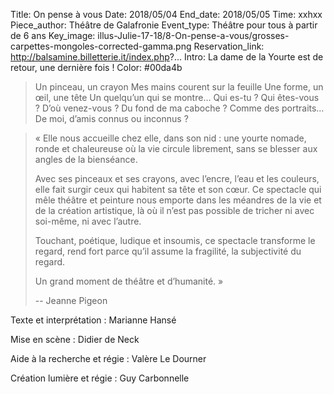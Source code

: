 Title: On pense à vous
Date: 2018/05/04
End_date: 2018/05/05
Time: xxhxx
Piece_author: Théâtre de Galafronie
Event_type: Théâtre pour tous à partir de 6 ans
Key_image: illus-Julie-17-18/8-On-pense-a-vous/grosses-carpettes-mongoles-corrected-gamma.png
Reservation_link: http://balsamine.billetterie.it/index.php?...
Intro: La dame de la Yourte est de retour, une dernière fois !
Color: #00da4b


> Un pinceau, un crayon
> Mes mains courent sur la feuille
> Une forme, un œil, une tête
> Un quelqu’un qui se montre…
> Qui es-tu ?
> Qui êtes-vous ?
> D’où venez-vous ?
> Du fond de ma caboche ?
> Comme des portraits…
> De moi, d’amis connus ou inconnus ?

> « Elle nous accueille chez elle, dans son nid : une yourte nomade, ronde et chaleureuse où la vie circule librement, sans se blesser aux angles de la bienséance.
>
> Avec ses pinceaux et ses crayons, avec l’encre, l’eau et les couleurs, elle fait surgir ceux qui habitent sa tête et son cœur. Ce spectacle qui mêle théâtre et peinture nous emporte dans les méandres de la vie et de la création artistique, là où il n’est pas possible de tricher ni avec soi-même, ni avec l’autre.
>
> Touchant, poétique, ludique et insoumis, ce spectacle transforme le regard, rend fort parce qu’il assume la fragilité, la subjectivité du regard.
>
> Un grand moment de théâtre et d’humanité. »
>
> -- Jeanne Pigeon

Texte et interprétation
:   Marianne Hansé

Mise en scène
:   Didier de Neck

Aide à la recherche et régie
:   Valère Le Dourner

Création lumière et régie
:   Guy Carbonnelle
